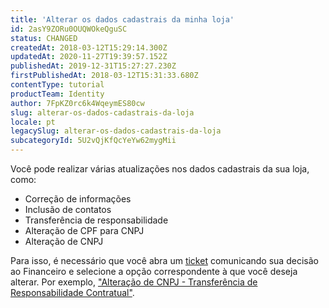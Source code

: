 ```yaml
---
title: 'Alterar os dados cadastrais da minha loja'
id: 2asY9ZORu0OUQWOkeQguSC
status: CHANGED
createdAt: 2018-03-12T15:29:14.300Z
updatedAt: 2020-11-27T19:39:57.152Z
publishedAt: 2019-12-31T15:27:27.230Z
firstPublishedAt: 2018-03-12T15:31:33.680Z
contentType: tutorial
productTeam: Identity
author: 7FpKZ0rc6k4WqeymES80cw
slug: alterar-os-dados-cadastrais-da-loja
locale: pt
legacySlug: alterar-os-dados-cadastrais-da-loja
subcategoryId: 5U2vQjKfQcYeYw62mygMii
---
```


Você pode realizar várias atualizações nos dados cadastrais da sua loja, como:

- Correção de informações
- Inclusão de contatos
- Transferência de responsabilidade
- Alteração de CPF para CNPJ
- Alteração de CNPJ
 
Para isso, é necessário que você abra um [ticket](https://support.vtex.com/hc/pt-br/requests/new) comunicando sua decisão ao Financeiro e selecione a opção correspondente à que você deseja alterar. Por exemplo, ["Alteração de CNPJ - Transferência de Responsabilidade Contratual"](https://help.vtex.com/pt/tutorial/como-fazer-a-alteracao-do-meu-cnpj--22MTpJQGocA48sMQyUwMGq).

